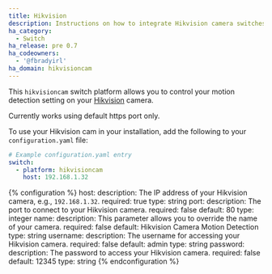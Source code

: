 ```yaml
---
title: Hikvision
description: Instructions on how to integrate Hikvision camera switches into Home Assistant.
ha_category:
  - Switch
ha_release: pre 0.7
ha_codeowners:
  - '@fbradyirl'
ha_domain: hikvisioncam
---
```


This `hikvisioncam` switch platform allows you to control your motion detection setting on your [Hikvision](https://www.hikvision.com/) camera.

<div class='note warning'>
Currently works using default https port only.
</div>

To use your Hikvision cam in your installation, add the following to your `configuration.yaml` file:

```yaml
# Example configuration.yaml entry
switch:
  - platform: hikvisioncam
    host: 192.168.1.32
```

{% configuration %}
host:
  description: The IP address of your Hikvision camera, e.g., `192.168.1.32`.
  required: true
  type: string
port:
  description: The port to connect to your Hikvision camera.
  required: false
  default: 80
  type: integer
name:
  description: This parameter allows you to override the name of your camera.
  required: false
  default: Hikvision Camera Motion Detection
  type: string
username:
  description: The username for accessing your Hikvision camera.
  required: false
  default: admin
  type: string
password:
  description: The password to access your Hikvision camera.
  required: false
  default: 12345
  type: string
{% endconfiguration %}
